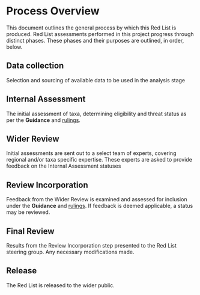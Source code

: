 # Process Overview
This document outlines the general process by which this Red List is produced. Red List assessments performed in this project progress through distinct phases. These phases and their purposes are outlined, in order, below.

## Data collection
Selection and sourcing of available data to be used in the analysis stage

## Internal Assessment
The initial assessment of taxa, determining eligibility and threat status as per the **Guidance** and [rulings](./rulings.md).

## Wider Review
Initial assessments are sent out to a select team of experts, covering regional and/or taxa specific expertise. These experts are asked to provide feedback on the Internal Assessment statuses

## Review Incorporation
Feedback from the Wider Review is examined and assessed for inclusion under the **Guidance** and [rulings](./rulings.md). If feedback is deemed applicable, a status may be reviewed.

## Final Review
Results from the Review Incorporation step presented to the Red List steering group. Any necessary modifications made.

## Release
The Red List is released to the wider public.